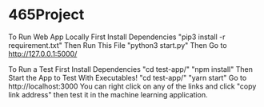 # 465Project

To Run Web App Locally
First Install Dependencies
"pip3 install -r requirement.txt"
Then Run This File
"python3 start.py"
Then Go to http://127.0.0.1:5000/

To Run a Test
First Install Dependencies
"cd test-app/"
"npm install"
Then Start the App to Test With Executables!
"cd test-app/"
"yarn start"
Go to http://localhost:3000
You can right click on any of the links and click "copy link address" then test it in the machine learning application.
